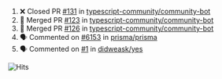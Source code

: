 <!--START_SECTION:activity-->
1. ❌ Closed PR [#131](https://github.com/typescript-community/community-bot/pull/131) in [typescript-community/community-bot](https://github.com/typescript-community/community-bot)
2. 🎉 Merged PR [#123](https://github.com/typescript-community/community-bot/pull/123) in [typescript-community/community-bot](https://github.com/typescript-community/community-bot)
3. 🎉 Merged PR [#126](https://github.com/typescript-community/community-bot/pull/126) in [typescript-community/community-bot](https://github.com/typescript-community/community-bot)
4. 🗣 Commented on [#6153](https://github.com/prisma/prisma/issues/6153) in [prisma/prisma](https://github.com/prisma/prisma)
5. 🗣 Commented on [#1](https://github.com/didweask/yes/issues/1) in [didweask/yes](https://github.com/didweask/yes)
<!--END_SECTION:activity-->

![Hits](https://hitcounter.pythonanywhere.com/count/tag.svg?url=https%3A%2F%2Fgithub.com%2Frobertwestbury)
